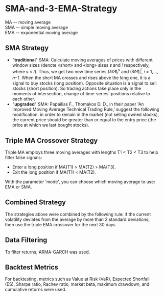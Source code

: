 # SMA-and-3-EMA-Strategy
MA -- moving average  
SMA -- simple moving average  
EMA -- exponential moving average
## SMA Strategy
* "**traditional**" SMA:
Calculate moving averages of prices with different window sizes (denote «short» and «long» sizes 𝑠 and 𝑙 respectively, where 𝑠 < 𝑙). Thus, we get two new time series $(𝑀𝐴)_i^s$ and $(𝑀𝐴)_i^l$, 𝑖 = 1,..., 𝑛−1. When the short MA crosses and rises above the long one, it is a signal to buy stocks (long position). Opposite situation is a signal to sell stocks (short position). So trading actions take place only in the moments of intersection, change of time-series’ positions relative to each other.
* "**upgraded**" SMA:
Papailias F., Thomakos D. D., in their paper 'An Improved Moving Average Technical Trading Rule,' suggest the following modification: in order to remain in the market (not selling owned stocks), the current price should be greater than or equal to the entry price (the price at which we last bought stocks).

## Triple MA Crossover Strategy
Triple MA employs three moving averages with lengths T1 < T2 < T3 to help filter false signals:
* Enter a long position if MA(T1) > MA(T2) > MA(T3).
* Exit the long position if MA(T1) < MA(T2).
  
With the parameter 'mode', you can choose which moving average to use: EMA or SMA.

## Combined Strategy
The strategies above were combined by the following rule: if the current volatility deviates from the average by more than 2 standard deviations, then use the triple EMA crossover for the next 30 days.  

## Data Filtering
To filter returns, ARMA-GARCH was used.

## Backtest Metrics
For backtesting, metrics such as Value at Risk (VaR), Expected Shortfall (ES), Sharpe ratio, 
Rachev ratio, market beta, maximum drawdown, and cumulative returns were used.
